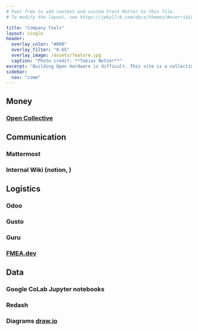 ```yaml
---
# Feel free to add content and custom Front Matter to this file.
# To modify the layout, see https://jekyllrb.com/docs/themes/#overriding-theme-defaults

title: "Company Tools"
layout: single
header:
  overlay_color: "#000"
  overlay_filter: "0.65"
  overlay_image: /assets/feature.jpg
  caption: "Photo credit: **Tobias Netzer**"
excerpt: "Building Open Hardware is difficult. This site is a collection of tools that make designing, collaborating on, and distributing Open Hardware easier."
sidebar:
  nav: "comm"
---
```


## Money

### [Open Collective](https://opencollective.com/)

## Communication

### Mattermost

### Internal Wiki (notion, )

## Logistics

### Odoo

### Gusto

### Guru

### [FMEA.dev](https://fmea.dev/)

## Data

### Google CoLab Jupyter notebooks

### Redash

### Diagrams [draw.io](https://www.drawio.com/)
